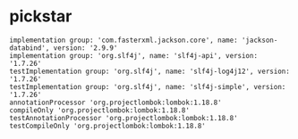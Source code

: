 # pickstar
    implementation group: 'com.fasterxml.jackson.core', name: 'jackson-databind', version: '2.9.9'
    implementation group: 'org.slf4j', name: 'slf4j-api', version: '1.7.26'
    testImplementation group: 'org.slf4j', name: 'slf4j-log4j12', version: '1.7.26'
    testImplementation group: 'org.slf4j', name: 'slf4j-simple', version: '1.7.26'
    annotationProcessor 'org.projectlombok:lombok:1.18.8'
    compileOnly 'org.projectlombok:lombok:1.18.8'
    testAnnotationProcessor 'org.projectlombok:lombok:1.18.8'
    testCompileOnly 'org.projectlombok:lombok:1.18.8'

